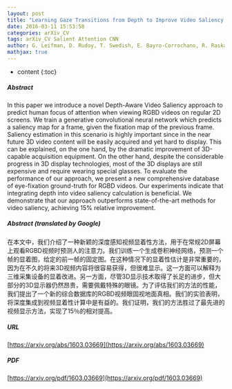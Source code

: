 ```yaml
---
layout: post
title: "Learning Gaze Transitions from Depth to Improve Video Saliency Estimation"
date: 2016-03-11 15:53:58
categories: arXiv_CV
tags: arXiv_CV Salient Attention CNN
author: G. Leifman, D. Rudoy, T. Swedish, E. Bayro-Corrochano, R. Raskar
mathjax: true
---
```


* content
{:toc}

##### Abstract
In this paper we introduce a novel Depth-Aware Video Saliency approach to predict human focus of attention when viewing RGBD videos on regular 2D screens. We train a generative convolutional neural network which predicts a saliency map for a frame, given the fixation map of the previous frame. Saliency estimation in this scenario is highly important since in the near future 3D video content will be easily acquired and yet hard to display. This can be explained, on the one hand, by the dramatic improvement of 3D-capable acquisition equipment. On the other hand, despite the considerable progress in 3D display technologies, most of the 3D displays are still expensive and require wearing special glasses. To evaluate the performance of our approach, we present a new comprehensive database of eye-fixation ground-truth for RGBD videos. Our experiments indicate that integrating depth into video saliency calculation is beneficial. We demonstrate that our approach outperforms state-of-the-art methods for video saliency, achieving 15% relative improvement.

##### Abstract (translated by Google)
在本文中，我们介绍了一种新颖的深度感知视频显着性方法，用于在常规2D屏幕上观看RGBD视频时预测人的注意力。我们训练一个生成卷积神经网络，预测一个帧的显着图，给定的前一帧的固定图。在这种情况下的显着性估计是非常重要的，因为在不久的将来3D视频内容将很容易获得，但很难显示。这一方面可以解释为三维采集设备的显着改进。另一方面，尽管3D显示技术取得了长足的进步，但大部分的3D显示器仍然昂贵，需要佩戴特殊的眼镜。为了评估我们的方法的性能，我们提出了一个新的综合数据库的RGBD视频眼固视地面真相。我们的实验表明，将深度集成到视频显着性计算中是有益的。我们证明，我们的方法胜过了最先进的视频显示方法，实现了15％的相对提高。

##### URL
[https://arxiv.org/abs/1603.03669](https://arxiv.org/abs/1603.03669)

##### PDF
[https://arxiv.org/pdf/1603.03669](https://arxiv.org/pdf/1603.03669)

